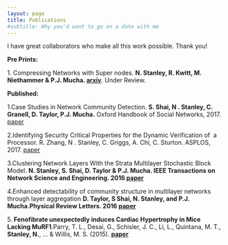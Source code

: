 ```yaml
---
layout: page
title: Publications
#subtitle: Why you'd want to go on a date with me
---
```


I have great collaborators who make all this work possible. Thank you!

<p class="p1"><strong>Pre Prints:</strong></p>

<p class="p1">1. Compressing Networks with Super nodes. <strong>N. Stanley, R. Kwitt, M. Niethammer &amp; P.J. Mucha. <a href="https://arxiv.org/abs/1706.04110">arxiv</a></strong>. Under Review. </p> 

<p class="p1"><strong>Published:</strong></p>

1.Case Studies in Network Community Detection. <strong> S. Shai, N . Stanley, C. Granell, D. Taylor, P.J. Mucha.</strong> Oxford Handbook of Social Networks, 2017. <a href="https://arxiv.org/abs/1705.02305">paper</a> 

2.Identifying Security Critical Properties for the Dynamic Verification of  a Processor. R. Zhang, N . Stanley, C. Griggs, A. Chi, C. Sturton. ASPLOS, 2017. <a href="http://cs.unc.edu/~rzhang/files/ASPLOS2017.pdf">paper</a>

3.Clustering Network Layers With the Strata Multilayer Stochastic Block Model. <strong>N. Stanley, S. Shai, D. Taylor &amp; P.J. Mucha. IEEE Transactions on Network Science and Engineering. 2016 <a href="http://ieeexplore.ieee.org/document/7442167/">paper</a></strong>

4.Enhanced detectability of community structure in multilayer networks through layer aggregation <strong>D. Taylor, S Shai, N. Stanley, and P.J. Mucha.Physical Review Letters. 2016 <a href="http://journals.aps.org/prl/abstract/10.1103/PhysRevLett.116.228301">paper</a></strong>

5.<strong> Fenofibrate unexpectedly induces Cardiac Hypertrophy in Mice Lacking MuRF1</strong>.Parry, T. L., Desai, G., Schisler, J. C., Li, L., Quintana, M. T., <strong>Stanley, N.</strong>, ... &amp; Willis, M. S. (2015). <strong><a href="http://www.cardiovascularpathology.com/article/S1054-8807(15)00119-2/abstract">paper</a></strong>

